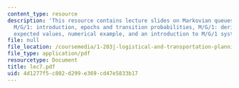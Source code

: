 ```yaml
---
content_type: resource
description: 'This resource contains lecture slides on Markovian queues, M/E2/1 example,
  M/G/1: introduction, epochs and transition probabilities, M/G/1: derivation of important
  expected values, numerical example, and an introduction to M/G/1 systems with priorities.'
file: null
file_location: /coursemedia/1-203j-logistical-and-transportation-planning-methods-fall-2006/4d1277f5c802d299e369cd47e5833b17_lec7.pdf
file_type: application/pdf
resourcetype: Document
title: lec7.pdf
uid: 4d1277f5-c802-d299-e369-cd47e5833b17
---
```

